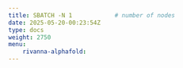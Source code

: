 ```yaml
---
title: SBATCH -N 1            # number of nodes
date: 2025-05-20-00:23:54Z
type: docs 
weight: 2750
menu: 
    rivanna-alphafold:
---
```



